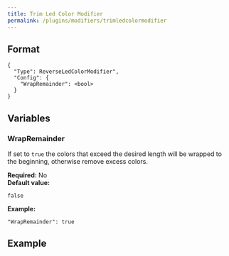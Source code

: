 ```yaml
---
title: Trim Led Color Modifier
permalink: /plugins/modifiers/trimledcolormodifier
---
```


## Format

~~~
{
  "Type": ReverseLedColorModifier",
  "Config": {
    "WrapRemainder": <bool>
  }
}
~~~

## Variables

### WrapRemainder
<div class="variable-block" markdown="block">

If set to `true` the colors that exceed the desired length will be wrapped to the beginning, otherwise remove excess colors.

**Required:** No<br>
**Default value:**
~~~
false
~~~
**Example:**
~~~
"WrapRemainder": true
~~~

</div>

## Example

~~~
~~~